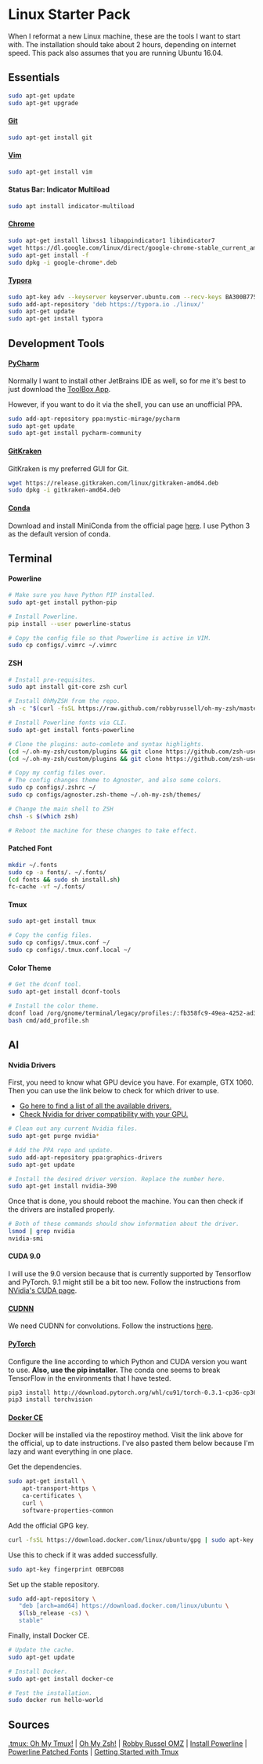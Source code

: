 # Linux Starter Pack

When I reformat a new Linux machine, these are the tools I want to start with. The installation should take about 2 hours, depending on internet speed. This pack also assumes that you are running Ubuntu 16.04.



## Essentials

```bash
sudo apt-get update
sudo apt-get upgrade
```

#### [Git](https://git-scm.com/)

```bash
sudo apt-get install git
```

#### [Vim](https://www.vim.org/)

```bash
sudo apt-get install vim
```

#### Status Bar: Indicator Multiload

```bash
sudo apt install indicator-multiload
```

#### [Chrome](https://www.google.com/chrome/)

```bash
sudo apt-get install libxss1 libappindicator1 libindicator7
wget https://dl.google.com/linux/direct/google-chrome-stable_current_amd64.deb
sudo apt-get install -f
sudo dpkg -i google-chrome*.deb
```

#### [Typora](https://typora.io/)

```bash
sudo apt-key adv --keyserver keyserver.ubuntu.com --recv-keys BA300B7755AFCFAE
sudo add-apt-repository 'deb https://typora.io ./linux/'
sudo apt-get update
sudo apt-get install typora
```



## Development Tools

#### [PyCharm](https://www.jetbrains.com/)

Normally I want to install other JetBrains IDE as well, so for me it's best to just download the [ToolBox App](https://www.jetbrains.com/toolbox/app/).

However, if you want to do it via the shell, you can use an unofficial PPA.

```bash
sudo add-apt-repository ppa:mystic-mirage/pycharm
sudo apt-get update
sudo apt-get install pycharm-community
```



#### [GitKraken](https://www.gitkraken.com/)

GitKraken is my preferred GUI for Git.

```bash
wget https://release.gitkraken.com/linux/gitkraken-amd64.deb
sudo dpkg -i gitkraken-amd64.deb
```



#### [Conda](https://conda.io/miniconda.html)

Download and install MiniConda from the official page [here](https://conda.io/miniconda.html). I use Python 3 as the default version of conda.



## Terminal

#### Powerline

```bash
# Make sure you have Python PIP installed.
sudo apt-get install python-pip

# Install Powerline.
pip install --user powerline-status

# Copy the config file so that Powerline is active in VIM.
sudo cp configs/.vimrc ~/.vimrc
```



#### ZSH

```bash
# Install pre-requisites.
sudo apt install git-core zsh curl

# Install OhMyZSH from the repo.
sh -c "$(curl -fsSL https://raw.github.com/robbyrussell/oh-my-zsh/master/tools/install.sh)"

# Install Powerline fonts via CLI.
sudo apt-get install fonts-powerline

# Clone the plugins: auto-comlete and syntax highlights.
(cd ~/.oh-my-zsh/custom/plugins && git clone https://github.com/zsh-users/zsh-syntax-highlighting)
(cd ~/.oh-my-zsh/custom/plugins && git clone https://github.com/zsh-users/zsh-autosuggestions)

# Copy my config files over.
# The config changes theme to Agnoster, and also some colors.
sudo cp configs/.zshrc ~/
sudo cp configs/agnoster.zsh-theme ~/.oh-my-zsh/themes/

# Change the main shell to ZSH
chsh -s $(which zsh)

# Reboot the machine for these changes to take effect.
```



#### Patched Font

```bash
mkdir ~/.fonts
sudo cp -a fonts/. ~/.fonts/
(cd fonts && sudo sh install.sh)
fc-cache -vf ~/.fonts/
```



#### Tmux

```bash
sudo apt-get install tmux

# Copy the config files.
sudo cp configs/.tmux.conf ~/
sudo cp configs/.tmux.conf.local ~/
```



#### Color Theme

```bash
# Get the dconf tool.
sudo apt-get install dconf-tools

# Install the color theme.
dconf load /org/gnome/terminal/legacy/profiles:/:fb358fc9-49ea-4252-ad34-1d25c649e633/ < configs/terminal_profile.dconf
bash cmd/add_profile.sh
```



## AI

#### Nvidia Drivers

First, you need to know what GPU device you have. For example, GTX 1060. Then you can use the link below to check for which driver to use.

- [Go here to find a list of all the available drivers.](https://launchpad.net/~graphics-drivers/+archive/ubuntu/ppa)
- [Check Nvidia for driver compatibility with your GPU.](http://www.nvidia.com/object/unix.html)

```bash
# Clean out any current Nvidia files.
sudo apt-get purge nvidia*

# Add the PPA repo and update.
sudo add-apt-repository ppa:graphics-drivers
sudo apt-get update

# Install the desired driver version. Replace the number here.
sudo apt-get install nvidia-390
```

Once that is done, you should reboot the machine. You can then check if the drivers are installed properly.

```bash
# Both of these commands should show information about the driver.
lsmod | grep nvidia
nvidia-smi
```



#### CUDA 9.0

I will use the 9.0 version because that is currently supported by Tensorflow and PyTorch. 9.1 might still be a bit too new. Follow the instructions from [NVidia's CUDA page](https://developer.nvidia.com/cuda-90-download-archive?target_os=Linux&target_arch=x86_64&target_distro=Ubuntu&target_version=1604).



#### [CUDNN](http://docs.nvidia.com/deeplearning/sdk/cudnn-install/index.html)

We need CUDNN for convolutions. Follow the instructions [here](http://docs.nvidia.com/deeplearning/sdk/cudnn-install/index.html).



#### [PyTorch](http://pytorch.org/)

Configure the line according to which Python and CUDA version you want to use. **Also, use the pip installer.** The conda one seems to break TensorFlow in the environments that I have tested.

```bash
pip3 install http://download.pytorch.org/whl/cu91/torch-0.3.1-cp36-cp36m-linux_x86_64.whl 
pip3 install torchvision
```



#### [Docker CE](https://docs.docker.com/install/linux/docker-ce/ubuntu/#install-using-the-repository)

Docker will be installed via the repostiroy method. Visit the link above for the official, up to date instructions. I've also pasted them below because I'm lazy and want everything in one place.

Get the dependencies.

```bash
sudo apt-get install \
    apt-transport-https \
    ca-certificates \
    curl \
    software-properties-common
```

Add the official GPG key.

```bash
curl -fsSL https://download.docker.com/linux/ubuntu/gpg | sudo apt-key add -
```

Use this to check if it was added successfully.

```bash
sudo apt-key fingerprint 0EBFCD88
```

Set up the stable repository.

```bash
sudo add-apt-repository \
   "deb [arch=amd64] https://download.docker.com/linux/ubuntu \
   $(lsb_release -cs) \
   stable"
```

Finally, install Docker CE.

```bash
# Update the cache.
sudo apt-get update

# Install Docker.
sudo apt-get install docker-ce

# Test the installation.
sudo docker run hello-world
```



## Sources

[.tmux: Oh My Tmux!](https://github.com/gpakosz/.tmux) | [Oh My Zsh!](https://medium.com/wearetheledger/oh-my-zsh-made-for-cli-lovers-installation-guide-3131ca5491fb) | [Robby Russel OMZ](https://github.com/robbyrussell/oh-my-zsh) | [Install Powerline](https://askubuntu.com/questions/283908/how-can-i-install-and-use-powerline-plugin) | [Powerline Patched Fonts](https://github.com/powerline/fonts) | [Getting Started with Tmux](https://lukaszwrobel.pl/blog/tmux-tutorial-split-terminal-windows-easily/)